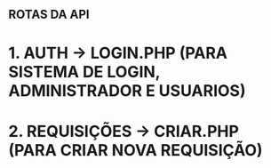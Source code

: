 ## ROTAS DA API ## 
# 1. AUTH -> LOGIN.PHP (PARA SISTEMA DE LOGIN, ADMINISTRADOR E USUARIOS) 
# 2. REQUISIÇÕES -> CRIAR.PHP (PARA CRIAR NOVA REQUISIÇÃO) 